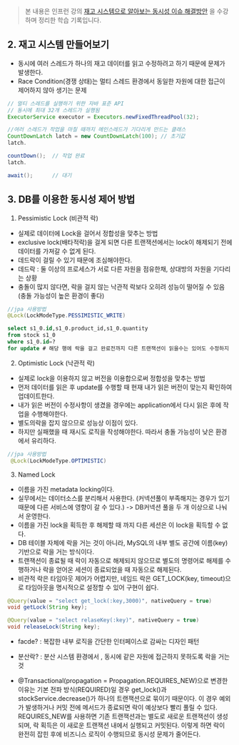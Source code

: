 > 본 내용은 인프런 강의 [재고 시스템으로 알아보는 동시성 이슈 해결방안](https://www.inflearn.com/course/동시성이슈-재고시스템) 을 수강하며 정리한 학습 기록입니다.

## 2. 재고 시스템 만들어보기

- 동시에 여러 스레드가 하나의 재고 데이터를 읽고 수정하려고 하기 때문에 문제가 발생한다.
- Race Condition(경쟁 상태)는 멀티 스레드 환경에서 동일한 자원에 대한 접근이 제어하지 않아 생기는 문제

```java
// 멀티 스레드를 실행하기 위한 자바 표준 API
// 동시에 최대 32개 스레드가 실행됨
ExecutorService executor = Executors.newFixedThreadPool(32);

//여러 스레드가 작업을 마칠 때까지 메인스레드가 기다리게 만드는 클래스
CountDownLatch latch = new CountDownLatch(100); // 초기값
latch.

countDown();  // 작업 완료
latch.

await();      // 대기
```

## 3. DB를 이용한 동시성 제어 방법

1. Pessimistic Lock (비관적 락)

- 실제로 데이터에 Lock을 걸어서 정합성을 맞추는 방법
- exclusive lock(배타적락)을 걸게 되면 다른 트랜잭션에서는 lock이 해제되기 전에 데이터를 가져갈 수 없게 된다.
- 데드락이 걸릴 수 있기 때문에 조심해야한다.
- 데드락 : 둘 이상의 프로세스가 서로 다른 자원을 점유한채, 상대방의 자원을 기다리는 상황
- 충돌이 많지 않다면, 락을 걸지 않는 낙관적 락보다 오히려 성능이 떨어질 수 있음 (충돌 가능성이 높은 환경이 좋다)

```java
//jpa 사용방법
@Lock(LockModeType.PESSIMISTIC_WRITE)
```

```sql
select s1_0.id,s1_0.product_id,s1_0.quantity
from stock s1_0
where s1_0.id=?
for update # 해당 행에 락을 걸고 완료전까지 다른 트랜잭션이 읽을수는 있어도 수정하지 못하게 막는다.

```

2. Optimistic Lock (낙관적 락)

- 실제로 lock을 이용하지 않고 버전을 이용합으로써 정합성을 맞추는 방법
- 먼저 데이터를 읽은 후 update를 수행할 때 현재 내가 읽은 버전이 맞는지 확인하여 업데이트한다.
- 내가 읽은 버전이 수정사항이 생겼을 경우에는 application에서 다시 읽은 후에 작업을 수행해야한다.
- 별도의락을 잡지 않으므로 성능상 이점이 있다.
- 하지만 실패했을 때 재시도 로직을 작성해야한다. 따라서 충돌 가능성이 낮은 환경에서 유리하다.

```java
//jpa 사용방법
 @Lock(LockModeType.OPTIMISTIC)
```

3. Named Lock

- 이름을 가진 metadata locking이다.
- 실무에서는 데이터소스를 분리해서 사용한다. (커넥션풀이 부족해지는 경우가 있기때문에 다른 서비스에 영향이 갈 수 있다.) -> DB커넥션 풀을 두 개 이상으로 나눠서 운영한다.
- 이름을 가진 lock을 획득한 후 해제할 때 까지 다른 세션은 이 lock을 획득할 수 없다.
- DB 테이블 자체에 락을 거는 것이 아니라, MySQL의 내부 별도 공간에 이름(key) 기반으로 락을 거는 방식이다.
- 트랜잭션이 종료될 때 락이 자동으로 해제되지 않으므로 별도의 명령어로 해제를 수행하거나 락을 얻어온 세션이 종료되었을 때 자동으로 해제된다.
- 비관적 락은 타임아웃 제어가 어렵지만, 네임드 락은 GET_LOCK(key, timeout)으로 타임아웃을 명시적으로 설정할 수 있어 구현이 쉽다.

```java
@Query(value = "select get_lock(:key,3000)", nativeQuery = true)
void getLock(String key);

@Query(value = "select relaseKey(:key)", nativeQuery = true)
void releaseLock(String key);

```

- facde? : 복잡한 내부 로직을 간단한 인터페이스로 감싸는 디자인 패턴
- 분산락? : 분산 시스템 환경에서 , 동시에 같은 자원에 접근하지 못하도록 락을 거는것

- @Transactional(propagation = Propagation.REQUIRES_NEW)으로 변경한 이유는 기본 전파 방식(REQUIRED)일 경우 get_lock()과 stockService.decrease()가 하나의 트랜잭션으로 묶이기 때문이다. 이 경우 예외가 발생하거나 커밋 전에 메서드가 종료되면 락이 예상보다 빨리 풀릴 수 있다. REQUIRES_NEW를 사용하면 기존 트랜잭션과는 별도로 새로운 트랜잭션이 생성되며, 락 획득은 이 새로운 트랜잭션 내에서 실행되고 커밋된다. 이렇게 하면 락이 완전히 잡힌 후에 비즈니스 로직이 수행되므로 동시성 문제가 줄어든다.
